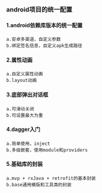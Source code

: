 ### android项目的统一配置
#### 1.android依赖库版本的统一配置
    a.安卓多渠道，自定义参数
    b.绑定签名信息，自定义apk生成路径

#### 2.属性动画
    a.自定义属性动画
    b.layout动画

#### 3.底部弹出对话框
    a.可滑动关闭
    b.可设置最大为重

#### 4.dagger入门
    a.简单使用，inject
    b.多级嵌套，使用module和providers
    
#### 5.基础库的封装
    a.mvp + rxJava + retrofit的基本封装
    b.base通用模版和工具类的封装